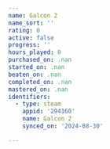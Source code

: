```yaml
---
name: Galcon 2
name_sort: ''
rating: 0
active: false
progress: ''
hours_played: 0
purchased_on: .nan
started_on: .nan
beaten_on: .nan
completed_on: .nan
mastered_on: .nan
identifiers:
  - type: steam
    appid: '294160'
    name: Galcon 2
    synced_on: '2024-08-30'

---
```

